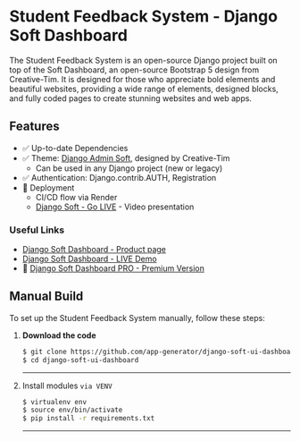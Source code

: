 # Student Feedback System - Django Soft Dashboard

The Student Feedback System is an open-source Django project built on top of the Soft Dashboard, an open-source Bootstrap 5 design from Creative-Tim. It is designed for those who appreciate bold elements and beautiful websites, providing a wide range of elements, designed blocks, and fully coded pages to create stunning websites and web apps.

## Features

- ✅ Up-to-date Dependencies
- ✅ Theme: [Django Admin Soft](https://github.com/app-generator/django-admin-soft-dashboard), designed by Creative-Tim
  - Can be used in any Django project (new or legacy)
- ✅ Authentication: Django.contrib.AUTH, Registration
- 🚀 Deployment
  - CI/CD flow via Render
  - [Django Soft - Go LIVE](https://www.youtube.com/watch?v=1QVdQVSkUCI) - Video presentation

### Useful Links

- [Django Soft Dashboard - Product page](https://appseed.us/product/soft-ui-dashboard/django/)
- [Django Soft Dashboard - LIVE Demo](https://django-soft-dash.onrender.com)
- 🛒 [Django Soft Dashboard PRO - Premium Version](https://appseed.us/product/soft-ui-dashboard-pro/django/)

## Manual Build

To set up the Student Feedback System manually, follow these steps:

1. **Download the code**

   ```bash
   $ git clone https://github.com/app-generator/django-soft-ui-dashboard.git
   $ cd django-soft-ui-dashboard
    ```
    ---
2. Install modules `via VENV`
    ```bash
    $ virtualenv env
    $ source env/bin/activate
    $ pip install -r requirements.txt
    ```
    ---
